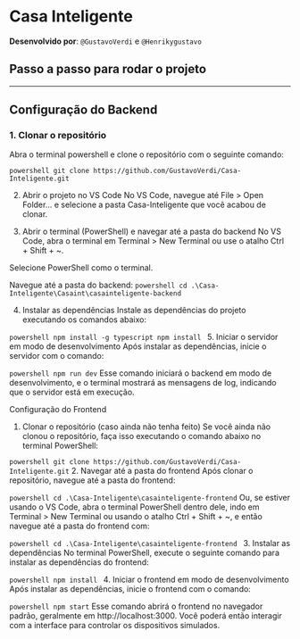 # Casa Inteligente

**Desenvolvido por**: `@GustavoVerdi` e `@Henrikygustavo`

## Passo a passo para rodar o projeto

---

## Configuração do Backend

### 1. Clonar o repositório

Abra o terminal powershell e clone o repositório com o seguinte comando:

``powershell
git clone https://github.com/GustavoVerdi/Casa-Inteligente.git ``

2. Abrir o projeto no VS Code
No VS Code, navegue até File > Open Folder... e selecione a pasta Casa-Inteligente que você acabou de clonar.

3. Abrir o terminal (PowerShell) e navegar até a pasta do backend
No VS Code, abra o terminal em Terminal > New Terminal ou use o atalho Ctrl + Shift + ~.

Selecione PowerShell como o terminal.

Navegue até a pasta do backend:
``powershell
cd .\Casa-Inteligente\Casaint\casainteligente-backend``

4. Instalar as dependências
Instale as dependências do projeto executando os comandos abaixo:

``powershell
npm install -g typescript
npm install
``
5. Iniciar o servidor em modo de desenvolvimento
Após instalar as dependências, inicie o servidor com o comando:

``powershell
npm run dev``
Esse comando iniciará o backend em modo de desenvolvimento, e o terminal mostrará as mensagens de log, indicando que o servidor está em execução.

Configuração do Frontend
1. Clonar o repositório (caso ainda não tenha feito)
Se você ainda não clonou o repositório, faça isso executando o comando abaixo no terminal PowerShell:

``powershell
git clone https://github.com/GustavoVerdi/Casa-Inteligente.git``
2. Navegar até a pasta do frontend
Após clonar o repositório, navegue até a pasta do frontend:

``powershell
cd .\Casa-Inteligente\casainteligente-frontend``
Ou, se estiver usando o VS Code, abra o terminal PowerShell dentro dele, indo em Terminal > New Terminal ou usando o atalho Ctrl + Shift + ~, e então navegue até a pasta do frontend com:

``powershell
cd .\Casa-Inteligente\casainteligente-frontend ``
3. Instalar as dependências
No terminal PowerShell, execute o seguinte comando para instalar as dependências do frontend:

``powershell
npm install ``
4. Iniciar o frontend em modo de desenvolvimento
Após instalar as dependências, inicie o frontend com o comando:

``powershell
npm start``
Esse comando abrirá o frontend no navegador padrão, geralmente em http://localhost:3000. Você poderá então interagir com a interface para controlar os dispositivos simulados.


